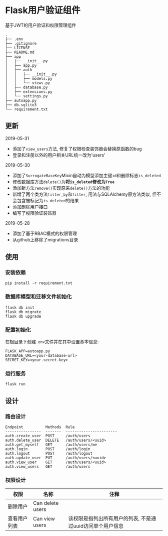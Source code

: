 # Flask用户验证组件

基于JWT的用户验证和权限管理组件

```
.
├── .env
├── .gitignore
├── LICENSE
├── README.md
├── app
│   ├── __init__.py
│   ├── app.py
│   ├── auth
│   │   ├── __init__.py
│   │   ├── models.py
│   │   └── views.py
│   ├── database.py
│   ├── extensions.py
│   └── settings.py
├── autoapp.py
├── db.sqlite3
└── requirement.txt
```

## 更新

2019-05-31

- 添加了`view_users`方法, 修复了权限检查装饰器会替换原函数的bug
- 登录和注册以外的用户相关URL统一改为'users'

2019-05-30

- 添加了`SurrogateBaseKey`Mixin自动为模型添加主键`id`和删除标志`is_deleted`
- 修改数据库方法`delete()`为**将`is_deleted`修改为`True`**
- 添加新方法`remove()`实现原来`delete()`方法的功能
- 新增了两个类方法`filter_by`和`filter`, 用法与SQLAlchemy原方法类似, 但不会包含被标记为`is_deleted`的结果
- 添加删除用户接口
- 编写了权限验证装饰器

2019-05-28

- 添加了基于RBAC模式的权限管理
- 从github上移除了migrations目录

## 使用

### 安装依赖

```
pip install -r requirement.txt
```

### 数据库模型和迁移文件初始化

```
flask db init
flask db migrate
flask db upgrade
```

### 配置初始化

在根目录下创建`.env`文件并在其中设置基本信息:

```
FLASK_APP=autoapp.py
DATABASE_URL=<your-database-url>
SECRET_KEY=<your-secret-key>
```

### 运行服务

```
flask run
```

## 设计

### 路由设计

```
Endpoint          Methods  Rule
----------------  -------  -----------------------
auth.create_user  POST     /auth/users
auth.delete_user  DELETE   /auth/users/<uuid>
auth.get_myself   GET      /auth/users/me
auth.login        POST     /auth/login
auth.logout       POST     /auth/logout
auth.update_user  PUT      /auth/users/<uuid>
auth.view_user    GET      /auth/users/<uuid>
auth.view_users   GET      /auth/users
```

### 权限设计

| 权限         | 名称             | 注释                                                       |
| ---          | ---              | ---                                                        |
| 删除用户     | Can delete users |                                                            |
| 查看用户列表 | Can view users   | 该权限是指列出所有用户的列表, 不是通过uuid访问单个用户信息 |

